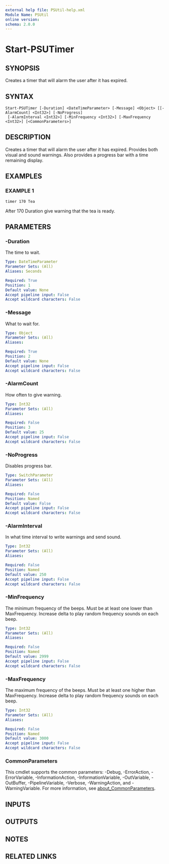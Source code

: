 ```yaml
---
external help file: PSUtil-help.xml
Module Name: PSUtil
online version:
schema: 2.0.0
---
```


# Start-PSUTimer

## SYNOPSIS
Creates a timer that will alarm the user after it has expired.

## SYNTAX

```
Start-PSUTimer [-Duration] <DateTimeParameter> [-Message] <Object> [[-AlarmCount] <Int32>] [-NoProgress]
 [-AlarmInterval <Int32>] [-MinFrequency <Int32>] [-MaxFrequency <Int32>] [<CommonParameters>]
```

## DESCRIPTION
Creates a timer that will alarm the user after it has expired.
Provides both visual and sound warnings.
Also provides a progress bar with a time remaining display.

## EXAMPLES

### EXAMPLE 1
```
timer 170 Tea
```

After 170 Duration give warning that the tea is ready.

## PARAMETERS

### -Duration
The time to wait.

```yaml
Type: DateTimeParameter
Parameter Sets: (All)
Aliases: Seconds

Required: True
Position: 1
Default value: None
Accept pipeline input: False
Accept wildcard characters: False
```

### -Message
What to wait for.

```yaml
Type: Object
Parameter Sets: (All)
Aliases:

Required: True
Position: 2
Default value: None
Accept pipeline input: False
Accept wildcard characters: False
```

### -AlarmCount
How often to give warning.

```yaml
Type: Int32
Parameter Sets: (All)
Aliases:

Required: False
Position: 3
Default value: 25
Accept pipeline input: False
Accept wildcard characters: False
```

### -NoProgress
Disables progress bar.

```yaml
Type: SwitchParameter
Parameter Sets: (All)
Aliases:

Required: False
Position: Named
Default value: False
Accept pipeline input: False
Accept wildcard characters: False
```

### -AlarmInterval
In what time interval to write warnings and send sound.

```yaml
Type: Int32
Parameter Sets: (All)
Aliases:

Required: False
Position: Named
Default value: 250
Accept pipeline input: False
Accept wildcard characters: False
```

### -MinFrequency
The minimum frequency of the beeps.
Must be at least one lower than MaxFrequency.
Increase delta to play random frequency sounds on each beep.

```yaml
Type: Int32
Parameter Sets: (All)
Aliases:

Required: False
Position: Named
Default value: 2999
Accept pipeline input: False
Accept wildcard characters: False
```

### -MaxFrequency
The maximum frequency of the beeps.
Must be at least one higher than MaxFrequency.
Increase delta to play random frequency sounds on each beep.

```yaml
Type: Int32
Parameter Sets: (All)
Aliases:

Required: False
Position: Named
Default value: 3000
Accept pipeline input: False
Accept wildcard characters: False
```

### CommonParameters
This cmdlet supports the common parameters: -Debug, -ErrorAction, -ErrorVariable, -InformationAction, -InformationVariable, -OutVariable, -OutBuffer, -PipelineVariable, -Verbose, -WarningAction, and -WarningVariable. For more information, see [about_CommonParameters](http://go.microsoft.com/fwlink/?LinkID=113216).

## INPUTS

## OUTPUTS

## NOTES

## RELATED LINKS
